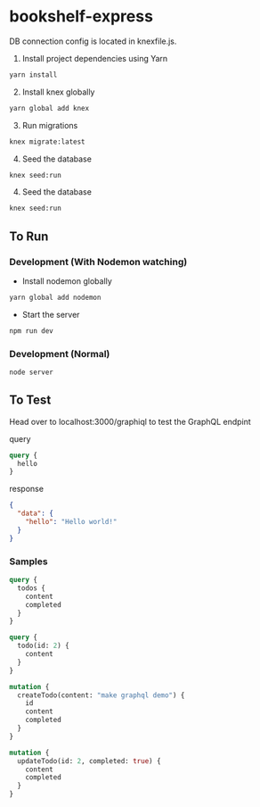 # bookshelf-express

DB connection config is located in knexfile.js.

1. Install project dependencies using Yarn
```bash
yarn install
```

2. Install knex globally
```bash
yarn global add knex
```

3. Run migrations
```bash
knex migrate:latest
```

4. Seed the database
```bash
knex seed:run
```

4. Seed the database
```bash
knex seed:run
```

## To Run
### Development (With Nodemon watching)
- Install nodemon globally
```bash
yarn global add nodemon
```
- Start the server
```bash
npm run dev
```
### Development (Normal)
```bash
node server
```

## To Test
Head over to localhost:3000/graphiql to test the GraphQL endpint

query
```GraphQL
query {
  hello
}
```

response
```json
{
  "data": {
    "hello": "Hello world!"
  }
}
```

### Samples
```GraphQL
query {
  todos {
    content
    completed
  }
}
```

```GraphQL
query {
  todo(id: 2) {
    content
  }
}
```

```GraphQL
mutation {
  createTodo(content: "make graphql demo") {
    id
    content
    completed
  }
}
```

```GraphQL
mutation {
  updateTodo(id: 2, completed: true) {
    content
    completed
  }
}
```